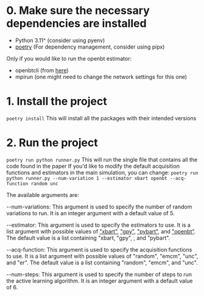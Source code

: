 # 0. Make sure the necessary dependencies are installed
- Python 3.11^ (consider using pyenv)
- [poetry](https://python-poetry.org/) (For dependency management, consider using pipx)

Only if you would like to run the openbt estimator:
- openbtcli (from [here](https://bitbucket.org/mpratola/openbt/src/master/))
- mpirun (one might need to change the network settings for this one)

# 1. Install the project

`poetry install`
This will install all the packages with their intended versions

# 2. Run the project
`poetry run python runner.py`
This will run the single file that contains all the code found in the paper
If you'd like to modify the default acquisition functions and estimators in the main simulation, you can change:
`poetry run python runner.py --num-variation 1 --estimator xbart openbt --acq-function random unc`

The available arguments are:

--num-variations: This argument is used to specify the number of random variations to run. It is an integer argument with a default value of 5.

--estimator: This argument is used to specify the estimators to use. It is a list argument with possible values of ["xbart"](https://github.com/JingyuHe/XBART), ["gpy"](https://gpy.readthedocs.io/en/deploy/), ["pybart"](https://www.pymc.io/projects/bart/en/latest/), and ["openbt"](https://github.com/cavan33/openbt_py). The default value is a list containing "xbart, "gpy", , and "pybart".

--acq-function: This argument is used to specify the acquisition functions to use. It is a list argument with possible values of "random", "emcm", "unc", and "er". The default value is a list containing "random", "emcm", and "unc".

--num-steps: This argument is used to specify the number of steps to run the active learning algorithm. It is an integer argument with a default value of 6.
